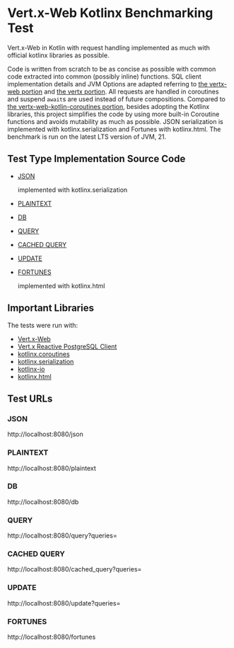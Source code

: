 # Vert.x-Web Kotlinx Benchmarking Test

Vert.x-Web in Kotlin with request handling implemented as much with official kotlinx libraries as possible.

Code is written from scratch to be as concise as possible with common code extracted into common (possibly inline) functions. SQL client implementation details and JVM Options are adapted referring to [the vertx-web portion](../../Java/vertx-web) and [the vertx portion](../../Java/vertx). All requests are handled in coroutines and suspend `await`s are used instead of future compositions. Compared to [the vertx-web-kotlin-coroutines portion](../vertx-web-kotlin-coroutines), besides adopting the Kotlinx libraries, this project simplifies the code by using more built-in Coroutine functions and avoids mutability as much as possible. JSON serialization is implemented with kotlinx.serialization and Fortunes with kotlinx.html. The benchmark is run on the latest LTS version of JVM, 21.

## Test Type Implementation Source Code

* [JSON](src/main/kotlin/MainVerticle.kt)

  implemented with kotlinx.serialization

* [PLAINTEXT](src/main/kotlin/MainVerticle.kt)
* [DB](src/main/kotlin/MainVerticle.kt)
* [QUERY](src/main/kotlin/MainVerticle.kt)
* [CACHED QUERY](src/main/kotlin/MainVerticle.kt)
* [UPDATE](src/main/kotlin/MainVerticle.kt)
* [FORTUNES](src/main/kotlin/MainVerticle.kt)

  implemented with kotlinx.html

## Important Libraries

The tests were run with:

* [Vert.x-Web](https://vertx.io/docs/vertx-web/java/)
* [Vert.x Reactive PostgreSQL Client](https://vertx.io/docs/vertx-pg-client/java/)
* [kotlinx.coroutines](https://github.com/Kotlin/kotlinx.coroutines)
* [kotlinx.serialization](https://github.com/Kotlin/kotlinx.serialization)
* [kotlinx-io](https://github.com/Kotlin/kotlinx-io)
* [kotlinx.html](https://github.com/Kotlin/kotlinx.html)

## Test URLs

### JSON

http://localhost:8080/json

### PLAINTEXT

http://localhost:8080/plaintext

### DB

http://localhost:8080/db

### QUERY

http://localhost:8080/query?queries=

### CACHED QUERY

http://localhost:8080/cached_query?queries=

### UPDATE

http://localhost:8080/update?queries=

### FORTUNES

http://localhost:8080/fortunes
